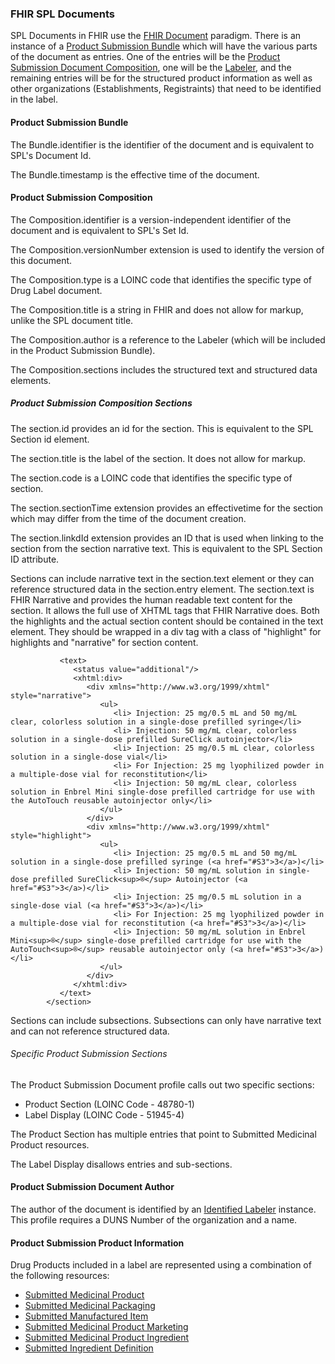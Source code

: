 ### FHIR SPL Documents
SPL Documents in FHIR use the [FHIR Document](http://hl7.org/fhir/documents.html) paradigm.  There is an instance of a [Product Submission Bundle](StructureDefinition-ProductSubmissionBundle.html) which will have the various parts of the document as entries.  One of the entries will be the [Product Submission Document Composition](StructureDefinition-ProductSubmissionDocument.html), one will be the [Labeler](StructureDefinition-IdentifiedLabeler.html), and the remaining entries will be for the structured product information as well as other organizations (Establishments, Registraints) that need to be identified in the label.

#### Product Submission Bundle
The Bundle.identifier is the identifier of the document and is equivalent to SPL's Document Id.

The Bundle.timestamp is the effective time of the document.

#### Product Submission Composition
The Composition.identifier is a version-independent identifier of the document and is equivalent to SPL's Set Id.

The Composition.versionNumber extension is used to identify the version of this document.

The Composition.type is a LOINC code that identifies the specific type of Drug Label document.

The Composition.title is a string in FHIR and does not allow for markup, unlike the SPL document title.

The Composition.author is a reference to the Labeler (which will be included in the Product Submission Bundle).

The Composition.sections includes the structured text and structured data elements.

##### Product Submission Composition Sections
The section.id provides an id for the section.  This is equivalent to the SPL Section id element.

The section.title is the label of the section.  It does not allow for markup.

The section.code is a LOINC code that identifies the specific type of section.

The section.sectionTime extension provides an effectivetime for the section which may differ from the time of the document creation.

The section.linkdId extension provides an ID that is used when linking to the section from the section narrative text.  This is equivalent to the SPL Section ID attribute.

Sections can include narrative text in the section.text element or they can reference structured data in the section.entry element.
The section.text is FHIR Narrative and provides the human readable text content for the section.  It allows the full use of XHTML tags that FHIR Narrative does.  Both the highlights and the actual section content should be contained in the text element.  They should be wrapped in a div tag with a class of "highlight" for highlights and "narrative" for section content.

               <text>
                  <status value="additional"/>
                  <xhtml:div>
                     <div xmlns="http://www.w3.org/1999/xhtml" style="narrative">
                        <ul>
                           <li> Injection: 25 mg/0.5 mL and 50 mg/mL clear, colorless solution in a single-dose prefilled syringe</li>
                           <li> Injection: 50 mg/mL clear, colorless solution in a single-dose prefilled SureClick autoinjector</li>
                           <li> Injection: 25 mg/0.5 mL clear, colorless solution in a single-dose vial</li>
                           <li> For Injection: 25 mg lyophilized powder in a multiple-dose vial for reconstitution</li>
                           <li> Injection: 50 mg/mL clear, colorless solution in Enbrel Mini single-dose prefilled cartridge for use with the AutoTouch reusable autoinjector only</li>
                        </ul>
                     </div>
                     <div xmlns="http://www.w3.org/1999/xhtml" style="highlight">
                        <ul>
                           <li> Injection: 25 mg/0.5 mL and 50 mg/mL solution in a single-dose prefilled syringe (<a href="#S3">3</a>)</li>
                           <li> Injection: 50 mg/mL solution in single-dose prefilled SureClick<sup>®</sup> Autoinjector (<a href="#S3">3</a>)</li>
                           <li> Injection: 25 mg/0.5 mL solution in a single-dose vial (<a href="#S3">3</a>)</li>
                           <li> For Injection: 25 mg lyophilized powder in a multiple-dose vial for reconstitution (<a href="#S3">3</a>)</li>
                           <li> Injection: 50 mg/mL solution in Enbrel Mini<sup>®</sup> single-dose prefilled cartridge for use with the AutoTouch<sup>®</sup> reusable autoinjector only (<a href="#S3">3</a>)</li>
                        </ul>
                     </div>
                  </xhtml:div>
               </text>
            </section>

Sections can include subsections.  Subsections can only have narrative text and can not reference structured data.

###### Specific Product Submission Sections
The Product Submission Document profile calls out two specific sections:

* Product Section (LOINC Code - 48780-1)
* Label Display (LOINC Code - 51945-4)

The Product Section has multiple entries that point to Submitted Medicinal Product resources.

The Label Display disallows entries and sub-sections.

#### Product Submission Document Author
The author of the document is identified by an [Identified Labeler](StructureDefinition-IdentifiedLabeler.html) instance.  This profile requires a DUNS Number of the organization and a name.

#### Product Submission Product Information
Drug Products included in a label are represented using a combination of the following resources:

* [Submitted Medicinal Product](StructureDefinition-SubmittedMedicinalProduct.html)
* [Submitted Medicinal Packaging](StructureDefinition-SubmittedMedicinalPackaging.html)
* [Submitted Manufactured Item](StructureDefinition-SubmittedManufacturedItem.html)
* [Submitted Medicinal Product Marketing](StructureDefinition-SubmittedMedicinalProductMarketing.html)
* [Submitted Medicinal Product Ingredient](StructureDefinition-SubmittedMedicinalProductIngredient.html)
* [Submitted Ingredient Definition](StructureDefinition-SubmitedIngredientDefinition.html)

